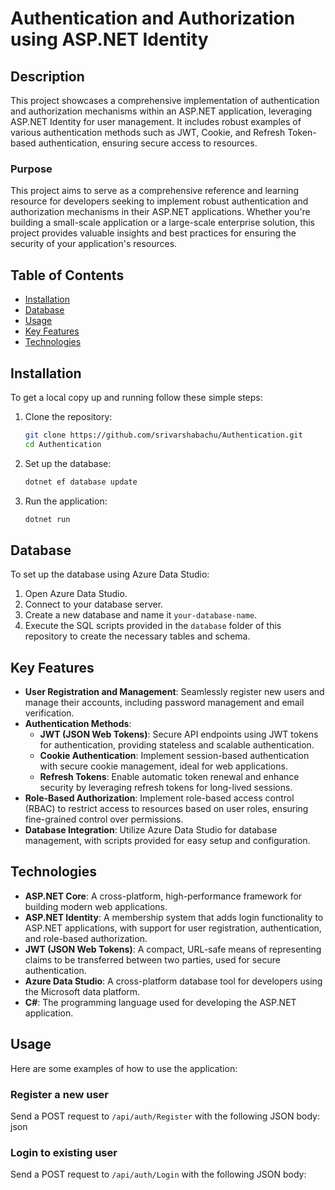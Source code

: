 # Authentication and Authorization using ASP.NET Identity

## Description
This project showcases a comprehensive implementation of authentication and authorization mechanisms within an ASP.NET application, leveraging ASP.NET Identity for user management. It includes robust examples of various authentication methods such as JWT, Cookie, and Refresh Token-based authentication, ensuring secure access to resources.

### Purpose
This project aims to serve as a comprehensive reference and learning resource for developers seeking to implement robust authentication and authorization mechanisms in their ASP.NET applications. Whether you're building a small-scale application or a large-scale enterprise solution, this project provides valuable insights and best practices for ensuring the security of your application's resources.

## Table of Contents
- [Installation](#installation)
- [Database](#database)
- [Usage](#usage)
- [Key Features](#key-features)
- [Technologies](#technologies)


## Installation
To get a local copy up and running follow these simple steps:

1. Clone the repository:
    ```sh
    git clone https://github.com/srivarshabachu/Authentication.git
    cd Authentication
    ```

2. Set up the database:
    ```sh
    dotnet ef database update
    ```

3. Run the application:
    ```sh
    dotnet run
    ```

## Database
To set up the database using Azure Data Studio:
1. Open Azure Data Studio.
2. Connect to your database server.
3. Create a new database and name it `your-database-name`.
4. Execute the SQL scripts provided in the `database` folder of this repository to create the necessary tables and schema.

## Key Features
- **User Registration and Management**: Seamlessly register new users and manage their accounts, including password management and email verification.
- **Authentication Methods**:
  - **JWT (JSON Web Tokens)**: Secure API endpoints using JWT tokens for authentication, providing stateless and scalable authentication.
  - **Cookie Authentication**: Implement session-based authentication with secure cookie management, ideal for web applications.
  - **Refresh Tokens**: Enable automatic token renewal and enhance security by leveraging refresh tokens for long-lived sessions.
- **Role-Based Authorization**: Implement role-based access control (RBAC) to restrict access to resources based on user roles, ensuring fine-grained control over permissions.
- **Database Integration**: Utilize Azure Data Studio for database management, with scripts provided for easy setup and configuration.

## Technologies
- **ASP.NET Core**: A cross-platform, high-performance framework for building modern web applications.
- **ASP.NET Identity**: A membership system that adds login functionality to ASP.NET applications, with support for user registration, authentication, and role-based authorization.
- **JWT (JSON Web Tokens)**: A compact, URL-safe means of representing claims to be transferred between two parties, used for secure authentication.
- **Azure Data Studio**: A cross-platform database tool for developers using the Microsoft data platform.
- **C#**: The programming language used for developing the ASP.NET application.

## Usage
Here are some examples of how to use the application:

### Register a new user
Send a POST request to `/api/auth/Register` with the following JSON body:
json
<!--{
  "username": "string",
  "email": "user@example.com",
  "password": "string",
  "roles": [
    "string"
  ]
}-->
### Login to existing user
Send a POST request to `/api/auth/Login` with the following JSON body:
<!--{
  "userName": "string",
  "password": "string"
}-->
